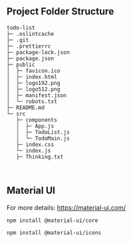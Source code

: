 ## Project Folder Structure

```
todo-list
├─ .eslintcache
├─ .git
├─ .prettierrc
├─ package-lock.json
├─ package.json
├─ public
│  ├─ favicon.ico
│  ├─ index.html
│  ├─ logo192.png
│  ├─ logo512.png
│  ├─ manifest.json
│  └─ robots.txt
├─ README.md
└─ src
   ├─ components
   │  ├─ App.js
   │  ├─ TodoList.js
   │  └─ TodoMain.js
   ├─ index.css
   └─ index.js
   ├─ Thinking.txt



```

## Material UI

For more details: https://material-ui.com/

```
npm install @material-ui/core

npm install @material-ui/icons

```
